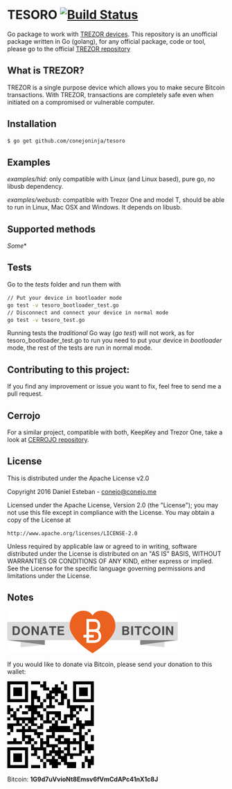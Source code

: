 TESORO [![Build Status](https://travis-ci.org/conejoninja/tesoro.svg?branch=master)](https://travis-ci.org/conejoninja/tesoro)
======
Go package to work with [TREZOR devices](http://bitcointrezor.com/). This repository is an unofficial package written in Go (golang), for any official package, code or tool, please go to the official [TREZOR repository](https://github.com/trezor)

## What is TREZOR?

TREZOR is a single purpose device which allows you to make secure Bitcoin transactions. With TREZOR, transactions are completely safe even when initiated on a compromised or vulnerable computer.


## Installation
```bash
$ go get github.com/conejoninja/tesoro
```

## Examples
*examples/hid*: only compatible with Linux (and Linux based), pure go, no libusb dependency.
 
*examples/webusb*: compatible with Trezor One and model T, should be able to run in Linux, Mac OSX and Windows. It depends on libusb. 

## Supported methods
*Some**

## Tests
Go to the *tests* folder and run them with
```bash
// Put your device in bootloader mode
go test -v tesoro_bootloader_test.go
// Disconnect and connect your device in normal mode
go test -v tesoro_test.go
```

Running tests the *traditional* Go way (*go test*) will not work, as for tesoro_bootloader_test.go to run you need to put your device in *bootloader* mode, the rest of the tests are run in normal mode.

## Contributing to this project:

If you find any improvement or issue you want to fix, feel free to send me a pull request.

## Cerrojo
For a similar project, compatible with both, KeepKey and Trezor One, take a look at [CERROJO repository](https://github.com/conejoninja/cerrojo).

## License

This is distributed under the Apache License v2.0

Copyright 2016 Daniel Esteban  -  conejo@conejo.me

Licensed under the Apache License, Version 2.0 (the "License");
you may not use this file except in compliance with the License.
You may obtain a copy of the License at

    http://www.apache.org/licenses/LICENSE-2.0

Unless required by applicable law or agreed to in writing, software
distributed under the License is distributed on an "AS IS" BASIS,
WITHOUT WARRANTIES OR CONDITIONS OF ANY KIND, either express or implied.
See the License for the specific language governing permissions and
limitations under the License.


## Notes

![](https://raw.githubusercontent.com/conejoninja/cerrojo/master/assets/ribbon.png)

If you would like to donate via Bitcoin, please send your donation to this wallet:

   ![](https://raw.githubusercontent.com/conejoninja/cerrojo/master/assets/qr.png)

Bitcoin: **1G9d7uVvioNt8Emsv6fVmCdAPc41nX1c8J**
